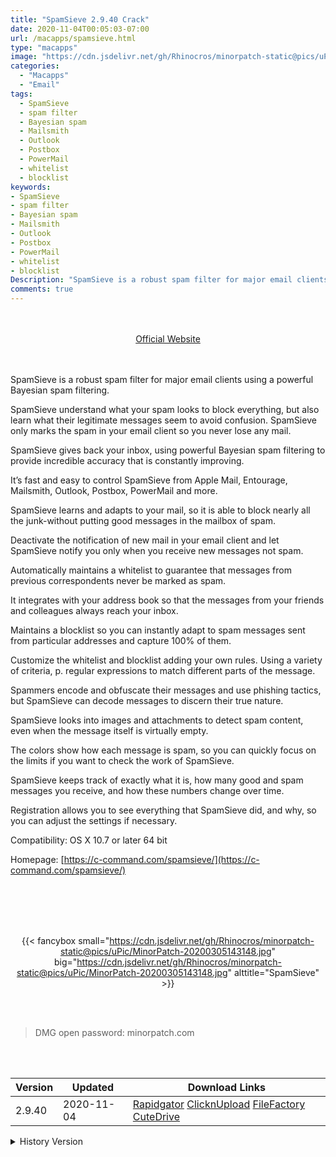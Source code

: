 ```yaml
---
title: "SpamSieve 2.9.40 Crack"
date: 2020-11-04T00:05:03-07:00
url: /macapps/spamsieve.html
type: "macapps"
image: "https://cdn.jsdelivr.net/gh/Rhinocros/minorpatch-static@pics/uPic/oh0iZZ.png"
categories:
  - "Macapps"
  - "Email"
tags:
  - SpamSieve
  - spam filter
  - Bayesian spam
  - Mailsmith
  - Outlook
  - Postbox
  - PowerMail
  - whitelist
  - blocklist
keywords:
- SpamSieve
- spam filter
- Bayesian spam
- Mailsmith
- Outlook
- Postbox
- PowerMail
- whitelist
- blocklist
Description: "SpamSieve is a robust spam filter for major email clients using a powerful Bayesian spam filtering."
comments: true
---
```


<br/>
<br/>
<center>
<a href="https://c-command.com/spamsieve/" target="blank"><div class="border border-blue-500 rounded-lg transition duration-500 
    ease-in-out w-48 text-lg text-blue-500 text-center px-2 hover:bg-blue-500 hover:text-white">
  Official Website 
</div></a>
</center>
<br/>
<br/>

SpamSieve is a robust spam filter for major email clients using a powerful Bayesian spam filtering.

SpamSieve understand what your spam looks to block everything, but also learn what their legitimate messages seem to avoid confusion. SpamSieve only marks the spam in your email client so you never lose any mail.

SpamSieve gives back your inbox, using powerful Bayesian spam filtering to provide incredible accuracy that is constantly improving.

It’s fast and easy to control SpamSieve from Apple Mail, Entourage, Mailsmith, Outlook, Postbox, PowerMail and more.

SpamSieve learns and adapts to your mail, so it is able to block nearly all the junk-without putting good messages in the mailbox of spam.

Deactivate the notification of new mail in your email client and let SpamSieve notify you only when you receive new messages not spam.

Automatically maintains a whitelist to guarantee that messages from previous correspondents never be marked as spam.

It integrates with your address book so that the messages from your friends and colleagues always reach your inbox.

Maintains a blocklist so you can instantly adapt to spam messages sent from particular addresses and capture 100% of them.

Customize the whitelist and blocklist adding your own rules. Using a variety of criteria, p. regular expressions to match different parts of the message.

Spammers encode and obfuscate their messages and use phishing tactics, but SpamSieve can decode messages to discern their true nature.

SpamSieve looks into images and attachments to detect spam content, even when the message itself is virtually empty.

The colors show how each message is spam, so you can quickly focus on the limits if you want to check the work of SpamSieve.


SpamSieve keeps track of exactly what it is, how many good and spam messages you receive, and how these numbers change over time.

Registration allows you to see everything that SpamSieve did, and why, so you can adjust the settings if necessary.

Compatibility: OS X 10.7 or later 64 bit

Homepage: [https://c-command.com/spamsieve/](https://c-command.com/spamsieve/)

<br/>
<br/>
<script async src="https://pagead2.googlesyndication.com/pagead/js/adsbygoogle.js"></script>
<ins class="adsbygoogle"
     style="display:block; text-align:center;"
     data-ad-layout="in-article"
     data-ad-format="fluid"
     data-ad-client="ca-pub-8746275014476192"
     data-ad-slot="5144997159"></ins>
<script>
     (adsbygoogle = window.adsbygoogle || []).push({});
</script>
<br/>
<br/>


<center>

{{< fancybox small="https://cdn.jsdelivr.net/gh/Rhinocros/minorpatch-static@pics/uPic/MinorPatch-20200305143148.jpg" big="https://cdn.jsdelivr.net/gh/Rhinocros/minorpatch-static@pics/uPic/MinorPatch-20200305143148.jpg" alttitle="SpamSieve" >}}

</center>

<br/>
<br/>


> DMG open password: minorpatch.com

<br/>

<br/>
<div id="history_version" class="history_version">

| Version | Updated | Download Links |
| ---- | ---- | ---- |
| 2.9.40 | 2020-11-04 | [Rapidgator](https://ouo.io/L3Y0mQ)   [ClicknUpload](https://ouo.io/fgn0Ml3)   [FileFactory](https://ouo.io/QpkPDr)   [CuteDrive](https://ouo.io/BcyIZe) |
<details>
<summary>History Version</summary>

| Version | Updated | Download Links |
| ---- | ---- | ---- |
| 2.9.39 | 2020-03-05 | [UsersCloud](https://ouo.io/Wp1pGs)   [ClicknUpload](https://ouo.io/9bYcHf)   [FileFactory](https://ouo.io/Gy5fBp)   [CuteDrive](https://ouo.io/Gy5fBp) |
</details>

</div>
